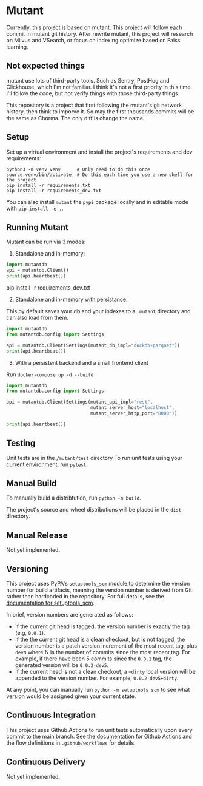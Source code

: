 # Mutant

Currently, this project is based on mutant.
This project will follow each commit in mutant git history. 
After rewrite mutant, this project will research on Milvus and VSearch,
or focus on Indexing optimize based on Faiss learning.


## Not expected things
mutant use lots of third-party tools. Such as Sentry, PostHog and Clickhouse, which 
I'm not familiar. I think it's not a first priority in this time. I'll follow the code, 
but not verify things with those third-party things.

This repository is a project that first following the mutant's git network history, then think to imporve it.
So may the first thousands commits will be the same as Chorma. The only diff is change the name.

## Setup

Set up a virtual environment and install the project's requirements
and dev requirements:

```
python3 -m venv venv      # Only need to do this once
source venv/bin/activate  # Do this each time you use a new shell for the project
pip install -r requirements.txt
pip install -r requirements_dev.txt
```
You can also install `mutant` the `pypi` package locally and in editable mode with `pip install -e .`.


## Running Mutant

Mutant can be run via 3 modes:
1. Standalone and in-memory:

```python
import mutantdb
api = mutantdb.Client()
print(api.heartbeat())
```
pip install -r requirements_dev.txt


2. Standalone and in-memory with persistance:

This by default saves your db and your indexes to a `.mutant` directory and can also load from them.

```python
import mutantdb
from mutantdb.config import Settings

api = mutantdb.Client(Settings(mutant_db_impl="duckdb+parquet"))
print(api.heartbeat())
```

3. With a persistent backend and a small frontend client

Run `docker-compose up -d --build`

```python
import mutantdb
from mutantdb.config import Settings

api = mutantdb.Client(Settings(mutant_api_impl="rest",
                               mutant_server_host="localhost",
                               mutant_server_http_port="8000"))

print(api.heartbeat())
```

## Testing

Unit tests are in the `/mutant/test` directory
To run unit tests using your current environment, run `pytest`.

## Manual Build

To manually build a distribtution, run `python -m build`.

The project's source and wheel distributions will be placed in the `dist` directory.

## Manual Release

Not yet implemented.

## Versioning

This project uses PyPA's `setuptools_scm` module to determine the
version number for build artifacts, meaning the version number is
derived from Git rather than hardcoded in the repository. For full
details, see the
[documentation for setuptools_scm](https://github.com/pypa/setuptools_scm/).

In brief, version numbers are generated as follows:

- If the current git head is tagged, the version number is exactly the
  tag (e.g, `0.0.1`).
- If the the current git head is a clean checkout, but is not tagged,
  the version number is a patch version increment of the most recent
  tag, plus `devN` where N is the number of commits since the most
  recent tag. For example, if there have been 5 commits since the
  `0.0.1` tag, the generated version will be `0.0.2-dev5`.
- If the current head is not a clean checkout, a `+dirty` local
  version will be appended to the version number. For example,
  `0.0.2-dev5+dirty`.

At any point, you can manually run `python -m setuptools_scm` to see
what version would be assigned given your current state.

## Continuous Integration

This project uses Github Actions to run unit tests automatically upon
every commit to the main branch. See the documentation for Github
Actions and the flow definitions in `.github/workflows` for details.

## Continuous Delivery

Not yet implemented.
